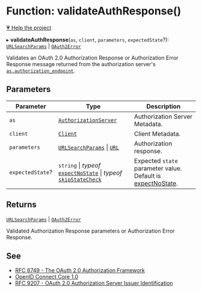 # Function: validateAuthResponse()

[💗 Help the project](https://github.com/sponsors/panva)

▸ **validateAuthResponse**(`as`, `client`, `parameters`, `expectedState`?): [`URLSearchParams`](https://developer.mozilla.org/docs/Web/API/URLSearchParams) \| [`OAuth2Error`](../interfaces/OAuth2Error.md)

Validates an OAuth 2.0 Authorization Response or Authorization Error Response message returned
from the authorization server's
[`as.authorization_endpoint`](../interfaces/AuthorizationServer.md#authorization_endpoint).

## Parameters

| Parameter | Type | Description |
| ------ | ------ | ------ |
| `as` | [`AuthorizationServer`](../interfaces/AuthorizationServer.md) | Authorization Server Metadata. |
| `client` | [`Client`](../interfaces/Client.md) | Client Metadata. |
| `parameters` | [`URLSearchParams`](https://developer.mozilla.org/docs/Web/API/URLSearchParams) \| [`URL`](https://developer.mozilla.org/docs/Web/API/URL) | Authorization response. |
| `expectedState`? | `string` \| *typeof* [`expectNoState`](../variables/expectNoState.md) \| *typeof* [`skipStateCheck`](../variables/skipStateCheck.md) | Expected `state` parameter value. Default is [expectNoState](../variables/expectNoState.md). |

## Returns

[`URLSearchParams`](https://developer.mozilla.org/docs/Web/API/URLSearchParams) \| [`OAuth2Error`](../interfaces/OAuth2Error.md)

Validated Authorization Response parameters or Authorization Error Response.

## See

 - [RFC 6749 - The OAuth 2.0 Authorization Framework](https://www.rfc-editor.org/rfc/rfc6749.html#section-4.1.2)
 - [OpenID Connect Core 1.0](https://openid.net/specs/openid-connect-core-1_0.html#ClientAuthentication)
 - [RFC 9207 - OAuth 2.0 Authorization Server Issuer Identification](https://www.rfc-editor.org/rfc/rfc9207.html)
